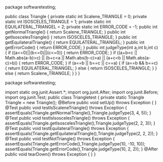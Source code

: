 package softwaretesting;

public class Triangle
{
private static int Scalene_TRIANGLE = 0;
private static int ISOSCELES_TRIANGLE  = 1;
private static int EQUILATERAL_TRIANGEL = 2;
private static int ERROR_CODE = -1;
public int getNormalTriangle()
{
return Scalene_TRIANGLE;
}
public int getIsoscelesTriangle()
{
return ISOSCELES_TRIANGLE;
}
public int getEquilateralTriangle()
{
return EQUILATERAL_TRIANGEL;
}
public int getErrorCode()
{
return ERROR_CODE;
}
public int judgeType(int a,int b,int c)
{
if ((a<=0)||(b<=0)||(c<=0))
{
return ERROR_CODE;
}
if ((a+b<c || Math.abs(a-b)>c) || (b+c<a || Math.abs(b-c)>a) || (a+c<b || Math.abs(a-c)>b))
{
return ERROR_CODE;
}
if (a==b || b==c || c==a)
{
if (a==b && b==c)
{
return EQUILATERAL_TRIANGEL;
}
else
{
return ISOSCELES_TRIANGLE;
}
}
else
{
return Scalene_TRIANGLE;
}
}
}


package softwaretesting;

import static org.junit.Assert.*;
import org.junit.After;
import org.junit.Before;
import org.junit.Test;
public class Triangletest {
private static Triangle Triangle = new Triangle();
@Before
public void setUp() throws Exception {
}
@Test
public void testIsScaleneTriangle() throws Exception {
assertEquals(Triangle.getNormalTriangle(),Triangle.judgeType(3, 4, 5));
}
@Test
public void testIsIsoscelesTriangle() throws Exception {
assertEquals(Triangle.getIsoscelesTriangle(),Triangle.judgeType(2, 2, 3));
}
@Test
public void testEquilateralTriangle() throws Exception {
assertEquals(Triangle.getEquilateralTriangle(),Triangle.judgeType(2, 2, 2));
}
@Test
public void testNotTriangle() throws Exception {
assertEquals(Triangle.getErrorCode(),Triangle.judgeType(10, -10, 10));
assertEquals(Triangle.getErrorCode(),Triangle.judgeType(10, 2, 2));
}
@After
public void tearDown() throws Exception {
}
}
